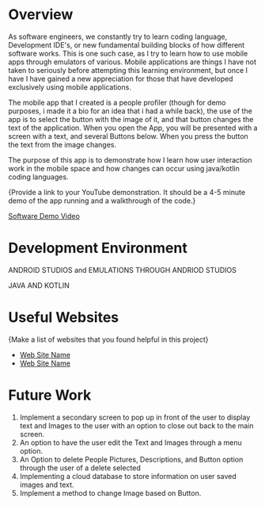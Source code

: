 # Overview

As software engineers, we constantly try to learn coding language, Development IDE's, or new fundamental building blocks of how different software works. This is one such case, as I try to learn how to use mobile apps through emulators of various. Mobile applications are things I have not taken to seriously before attempting this learning environment, but once I have I have gained a new appreciation for those that have developed exclusively using mobile applications.


The mobile app that I created is a people profiler (though for demo purposes, i made it a bio for an idea that i had a while back), the use of the app is to select the button with the image of it, and that button changes the text of the application. When you open the App, you will be presented with a screen with a text, and several Buttons below. When you press the button the text from the image changes.

The purpose of this app is to demonstrate how I learn how user interaction work in the mobile space and how changes can occur using java/kotlin coding languages.

{Provide a link to your YouTube demonstration.  It should be a 4-5 minute demo of the app running and a walkthrough of the code.}

[Software Demo Video](http://youtube.link.goes.here)

# Development Environment

ANDROID STUDIOS and EMULATIONS THROUGH ANDRIOD STUDIOS

JAVA AND KOTLIN

# Useful Websites

{Make a list of websites that you found helpful in this project}
* [Web Site Name](http://url.link.goes.here)
* [Web Site Name](http://url.link.goes.here)

# Future Work

1. Implement a secondary screen to pop up in front of the user to display text and Images to the user with an option to close out back to the main screen.
2. An option to have the user edit the Text and Images through a menu option.
3. An Option to delete People Pictures, Descriptions, and Button option through the user of a delete selected
4. Implementing a cloud database to store information on user saved images and text.
5. Implement a method to change Image based on Button.
